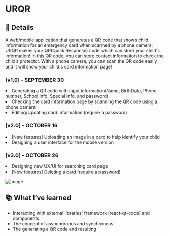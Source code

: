 # URQR

## 🔎 Details
A web/mobile application that generates a QR code that shows child information for an emergency card when scanned by a phone camera.
URQR makes your QR(Quick Response) code which can store your child's information! In this QR code, you can store contact information to check the child’s protector. With a phone camera, you can scan the QR code easily and it will show your child's card information page!

### [v1.0] - SEPTEMBER 30 
<li>Generating a QR code with input information(Name, BirthDate, Phone number, School Info, Special Info, and password)
<li>Checking the card information page by scanning the QR code using a phone camera
<li>Editing/Updating card information (require a password)

### [v2.0] - OCTOBER 16
<li>[New features] Uploading an image in a card to help identify your child
<li>Designing a user interface for the mobile version

### [v3.0] - OCTOBER 26
<li>Designing new UX/UI for searching card page
<li>[New features] Deleting a card (require a password)

![image](https://user-images.githubusercontent.com/67844037/203667815-70bb2d7b-7384-46cb-9baf-36c60567a9f5.png)

## 📚 What I’ve learned
- Interacting with external libraries' framework (react-qr-code) and components
- The concept of asynchronous and synchronous
- The generating a QR code and resulting
